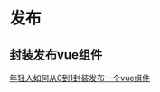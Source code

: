 <!--
 * @Author: your name
 * @Date: 2020-11-21 15:20:08
 * @LastEditTime: 2020-11-21 15:28:51
 * @LastEditors: Please set LastEditors
 * @Description: 发布组件
 * @FilePath: \garbage-book\on_the_job\归类\项目配置\组件发布\发布.md
-->

# 发布

## 封装发布vue组件

[年轻人如何从0到1封装发布一个vue组件](https://juejin.im/post/6867798692460494861)